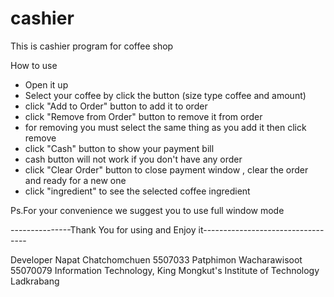 cashier
===
This is cashier program for coffee shop

How to use
- Open it up
- Select your coffee by click the button (size type coffee and amount)
- click "Add to Order" button to add it to order
- click "Remove from Order" button to remove it from order 
- for removing you must select the same thing as you add it then click remove
- click "Cash" button to show your payment bill
- cash button will not work if you don't have any order
- click "Clear Order" button to close payment window , clear the order and ready for a new one
- click "ingredient" to see the selected coffee ingredient

Ps.For your convenience we suggest you to use full window mode

---------------Thank You for using and Enjoy it----------------------------------

Developer
Napat Chatchomchuen 5507033
Patphimon Wacharawisoot 55070079
Information Technology, King Mongkut's Institute of Technology Ladkrabang
